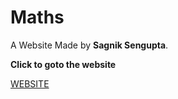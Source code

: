 # Maths 
A Website Made by **Sagnik Sengupta**.

**Click to goto the website**

[WEBSITE](https://sagnik-coder.github.io/Maths/)
